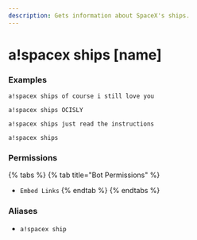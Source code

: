 ```yaml
---
description: Gets information about SpaceX's ships.
---
```


# a!spacex ships \[name\]

### Examples

```text
a!spacex ships of course i still love you
```

```text
a!spacex ships OCISLY
```

```text
a!spacex ships just read the instructions
```

```text
a!spacex ships 
```

### Permissions

{% tabs %}
{% tab title="Bot Permissions" %}
* `Embed Links`
{% endtab %}
{% endtabs %}

### Aliases

* `a!spacex ship`

